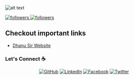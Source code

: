 ![alt text](./images/cover.jpg)

<a href="https://twitter.com/_dhanusir">
  <img alt="followers" title="Follow me on Twitter" src="https://img.shields.io/twitter/follow/mentorbrg?color=55960c&labelColor=488207&label=Follow&logo=twitter&logoColor=white&style=for-the-badge"/>
</a>
<a href="https://github.com/dhanusir">
   <img alt="followers" title="Follow me on Github" src="https://img.shields.io/github/followers/coolbrg?color=236ad3&labelColor=1155ba&style=for-the-badge&logo=github&label=Follow"/>
</a>

## Checkout important links

- [Dhanu Sir Website](https://dhanusir.com)

### Let's Connect :coffee:

<p align="center">
	<a href="https://github.com/dhanusir"><img src="https://img.icons8.com/fluent/48/000000/github.png" alt="GitHub"/></a>
	<a href="https://www.linkedin.com/in/dhanusir/"><img src="https://img.icons8.com/fluent/48/000000/linkedin.png" alt="LinkedIn"/></a>
	<a href="https://www.facebook.com/dhanusir/"><img src="https://img.icons8.com/fluent/48/000000/facebook-new.png" alt="Facebook"/></a>
	<a href="https://twitter.com/_dhanusir"><img src="https://img.icons8.com/fluent/48/000000/twitter.png" alt="Twitter"/></a>
</p>
